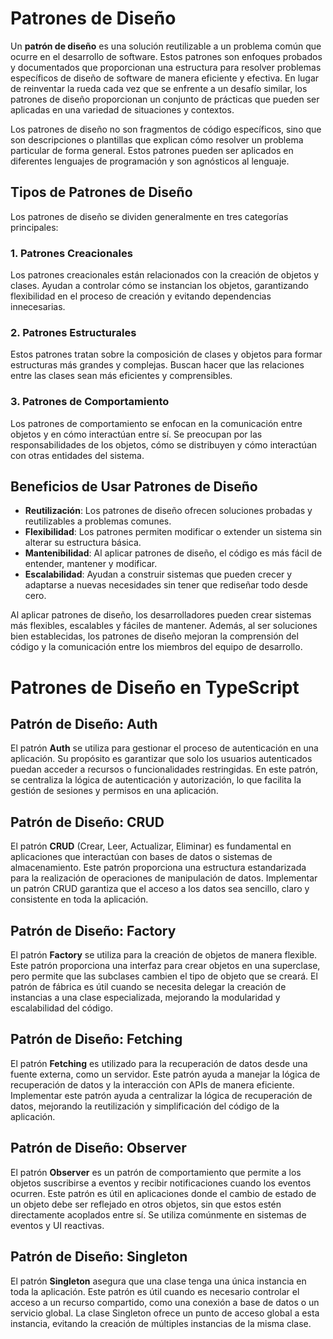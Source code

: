 # Patrones de Diseño

Un **patrón de diseño** es una solución reutilizable a un problema común que ocurre en el desarrollo de software. Estos patrones son enfoques probados y documentados que proporcionan una estructura para resolver problemas específicos de diseño de software de manera eficiente y efectiva. En lugar de reinventar la rueda cada vez que se enfrente a un desafío similar, los patrones de diseño proporcionan un conjunto de prácticas que pueden ser aplicadas en una variedad de situaciones y contextos.

Los patrones de diseño no son fragmentos de código específicos, sino que son descripciones o plantillas que explican cómo resolver un problema particular de forma general. Estos patrones pueden ser aplicados en diferentes lenguajes de programación y son agnósticos al lenguaje.

## Tipos de Patrones de Diseño

Los patrones de diseño se dividen generalmente en tres categorías principales:

### 1. **Patrones Creacionales**
Los patrones creacionales están relacionados con la creación de objetos y clases. Ayudan a controlar cómo se instancian los objetos, garantizando flexibilidad en el proceso de creación y evitando dependencias innecesarias.

### 2. **Patrones Estructurales**
Estos patrones tratan sobre la composición de clases y objetos para formar estructuras más grandes y complejas. Buscan hacer que las relaciones entre las clases sean más eficientes y comprensibles.

### 3. **Patrones de Comportamiento**
Los patrones de comportamiento se enfocan en la comunicación entre objetos y en cómo interactúan entre sí. Se preocupan por las responsabilidades de los objetos, cómo se distribuyen y cómo interactúan con otras entidades del sistema.

## Beneficios de Usar Patrones de Diseño

- **Reutilización**: Los patrones de diseño ofrecen soluciones probadas y reutilizables a problemas comunes.
- **Flexibilidad**: Los patrones permiten modificar o extender un sistema sin alterar su estructura básica.
- **Mantenibilidad**: Al aplicar patrones de diseño, el código es más fácil de entender, mantener y modificar.
- **Escalabilidad**: Ayudan a construir sistemas que pueden crecer y adaptarse a nuevas necesidades sin tener que rediseñar todo desde cero.

Al aplicar patrones de diseño, los desarrolladores pueden crear sistemas más flexibles, escalables y fáciles de mantener. Además, al ser soluciones bien establecidas, los patrones de diseño mejoran la comprensión del código y la comunicación entre los miembros del equipo de desarrollo.

# Patrones de Diseño en TypeScript

## Patrón de Diseño: Auth

El patrón **Auth** se utiliza para gestionar el proceso de autenticación en una aplicación. Su propósito es garantizar que solo los usuarios autenticados puedan acceder a recursos o funcionalidades restringidas. En este patrón, se centraliza la lógica de autenticación y autorización, lo que facilita la gestión de sesiones y permisos en una aplicación.

## Patrón de Diseño: CRUD

El patrón **CRUD** (Crear, Leer, Actualizar, Eliminar) es fundamental en aplicaciones que interactúan con bases de datos o sistemas de almacenamiento. Este patrón proporciona una estructura estandarizada para la realización de operaciones de manipulación de datos. Implementar un patrón CRUD garantiza que el acceso a los datos sea sencillo, claro y consistente en toda la aplicación.

## Patrón de Diseño: Factory

El patrón **Factory** se utiliza para la creación de objetos de manera flexible. Este patrón proporciona una interfaz para crear objetos en una superclase, pero permite que las subclases cambien el tipo de objeto que se creará. El patrón de fábrica es útil cuando se necesita delegar la creación de instancias a una clase especializada, mejorando la modularidad y escalabilidad del código.

## Patrón de Diseño: Fetching

El patrón **Fetching** es utilizado para la recuperación de datos desde una fuente externa, como un servidor. Este patrón ayuda a manejar la lógica de recuperación de datos y la interacción con APIs de manera eficiente. Implementar este patrón ayuda a centralizar la lógica de recuperación de datos, mejorando la reutilización y simplificación del código de la aplicación.

## Patrón de Diseño: Observer

El patrón **Observer** es un patrón de comportamiento que permite a los objetos suscribirse a eventos y recibir notificaciones cuando los eventos ocurren. Este patrón es útil en aplicaciones donde el cambio de estado de un objeto debe ser reflejado en otros objetos, sin que estos estén directamente acoplados entre sí. Se utiliza comúnmente en sistemas de eventos y UI reactivas.

## Patrón de Diseño: Singleton

El patrón **Singleton** asegura que una clase tenga una única instancia en toda la aplicación. Este patrón es útil cuando es necesario controlar el acceso a un recurso compartido, como una conexión a base de datos o un servicio global. La clase Singleton ofrece un punto de acceso global a esta instancia, evitando la creación de múltiples instancias de la misma clase.
